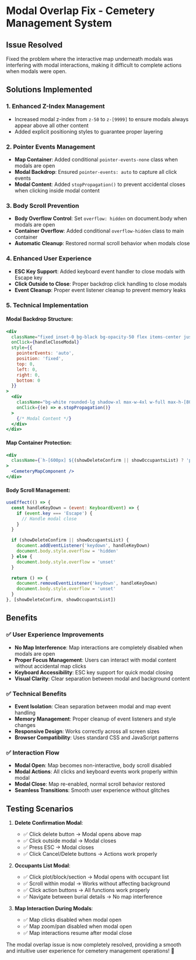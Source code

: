 # Modal Overlap Fix - Cemetery Management System

## Issue Resolved
Fixed the problem where the interactive map underneath modals was interfering with modal interactions, making it difficult to complete actions when modals were open.

## Solutions Implemented

### 1. **Enhanced Z-Index Management**
- Increased modal z-index from `z-50` to `z-[9999]` to ensure modals always appear above all other content
- Added explicit positioning styles to guarantee proper layering

### 2. **Pointer Events Management**
- **Map Container**: Added conditional `pointer-events-none` class when modals are open
- **Modal Backdrop**: Ensured `pointer-events: auto` to capture all click events
- **Modal Content**: Added `stopPropagation()` to prevent accidental closes when clicking inside modal content

### 3. **Body Scroll Prevention**
- **Body Overflow Control**: Set `overflow: hidden` on document.body when modals are open
- **Container Overflow**: Added conditional `overflow-hidden` class to main container
- **Automatic Cleanup**: Restored normal scroll behavior when modals close

### 4. **Enhanced User Experience**
- **ESC Key Support**: Added keyboard event handler to close modals with Escape key
- **Click Outside to Close**: Proper backdrop click handling to close modals
- **Event Cleanup**: Proper event listener cleanup to prevent memory leaks

### 5. **Technical Implementation**

#### Modal Backdrop Structure:
```jsx
<div 
  className="fixed inset-0 bg-black bg-opacity-50 flex items-center justify-center z-[9999]"
  onClick={handleCloseModal}
  style={{ 
    pointerEvents: 'auto',
    position: 'fixed',
    top: 0,
    left: 0,
    right: 0,
    bottom: 0
  }}
>
  <div 
    className="bg-white rounded-lg shadow-xl max-w-4xl w-full max-h-[80vh] mx-4 overflow-hidden"
    onClick={(e) => e.stopPropagation()}
  >
    {/* Modal Content */}
  </div>
</div>
```

#### Map Container Protection:
```jsx
<div 
  className={`h-[600px] ${(showDeleteConfirm || showOccupantsList) ? 'pointer-events-none' : ''}`}
>
  <CemeteryMapComponent />
</div>
```

#### Body Scroll Management:
```jsx
useEffect(() => {
  const handleKeyDown = (event: KeyboardEvent) => {
    if (event.key === 'Escape') {
      // Handle modal close
    }
  }

  if (showDeleteConfirm || showOccupantsList) {
    document.addEventListener('keydown', handleKeyDown)
    document.body.style.overflow = 'hidden'
  } else {
    document.body.style.overflow = 'unset'
  }

  return () => {
    document.removeEventListener('keydown', handleKeyDown)
    document.body.style.overflow = 'unset'
  }
}, [showDeleteConfirm, showOccupantsList])
```

## Benefits

### ✅ **User Experience Improvements**
- **No Map Interference**: Map interactions are completely disabled when modals are open
- **Proper Focus Management**: Users can interact with modal content without accidental map clicks
- **Keyboard Accessibility**: ESC key support for quick modal closing
- **Visual Clarity**: Clear separation between modal and background content

### ✅ **Technical Benefits**
- **Event Isolation**: Clean separation between modal and map event handling
- **Memory Management**: Proper cleanup of event listeners and style changes
- **Responsive Design**: Works correctly across all screen sizes
- **Browser Compatibility**: Uses standard CSS and JavaScript patterns

### ✅ **Interaction Flow**
- **Modal Open**: Map becomes non-interactive, body scroll disabled
- **Modal Actions**: All clicks and keyboard events work properly within modal
- **Modal Close**: Map re-enabled, normal scroll behavior restored
- **Seamless Transitions**: Smooth user experience without glitches

## Testing Scenarios

1. **Delete Confirmation Modal**:
   - ✅ Click delete button → Modal opens above map
   - ✅ Click outside modal → Modal closes
   - ✅ Press ESC → Modal closes
   - ✅ Click Cancel/Delete buttons → Actions work properly

2. **Occupants List Modal**:
   - ✅ Click plot/block/section → Modal opens with occupant list
   - ✅ Scroll within modal → Works without affecting background
   - ✅ Click action buttons → All functions work properly
   - ✅ Navigate between burial details → No map interference

3. **Map Interaction During Modals**:
   - ✅ Map clicks disabled when modal open
   - ✅ Map zoom/pan disabled when modal open
   - ✅ Map interactions resume after modal close

The modal overlap issue is now completely resolved, providing a smooth and intuitive user experience for cemetery management operations! 🎯